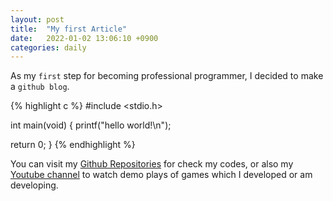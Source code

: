 ```yaml
---
layout: post
title:  "My first Article"
date:   2022-01-02 13:06:10 +0900
categories: daily
---
```

As my `first` step for becoming professional programmer, I decided to make a `github blog`.

{% highlight c %}
#include <stdio.h>

int main(void) {
  printf("hello world!\n");

  return 0;
}
{% endhighlight %}

You can visit my [Github Repositories][Repos] for check my codes, or also my [Youtube channel][YT] to watch demo plays of games which I developed or am developing.

[Repos]: https://github.com/wnwoghd22?tab=repositories
[YT]: https://www.youtube.com/channel/UCt5yljKsv3adR8NV1nJqrlg